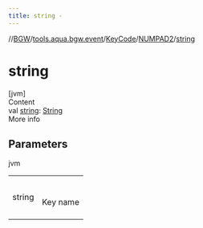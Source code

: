 ```yaml
---
title: string -
---
```

//[BGW](../../../../index.md)/[tools.aqua.bgw.event](../../index.md)/[KeyCode](../index.md)/[NUMPAD2](index.md)/[string](string.md)



# string  
[jvm]  
Content  
val [string](string.md): [String](https://kotlinlang.org/api/latest/jvm/stdlib/kotlin/-string/index.html)  
More info  


## Parameters  
  
jvm  
  
| | |
|---|---|
| <a name="tools.aqua.bgw.event/KeyCode.NUMPAD2/string/#/PointingToDeclaration/"></a>string| <a name="tools.aqua.bgw.event/KeyCode.NUMPAD2/string/#/PointingToDeclaration/"></a><br><br>Key name<br><br>|
  
  



